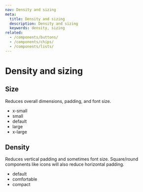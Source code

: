 ```yaml
---
nav: Density and sizing
meta:
  title: Density and sizing
  description: Density and sizing
  keywords: density, sizing
related:
  - /components/buttons/
  - /components/chips/
  - /components/lists/
---
```


# Density and sizing

## Size

Reduces overall dimensions, padding, and font size.

- x-small
- small
- default
- large
- x-large

## Density

Reduces vertical padding and sometimes font size. Square/round components like icons will also reduce horizontal padding.

- default
- comfortable
- compact
